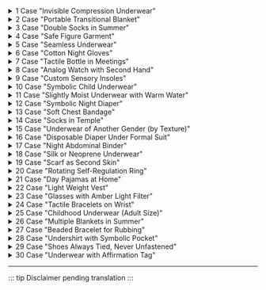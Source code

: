 ﻿<details>
<summary>1 Case "Invisible Compression Underwear"</summary>

 - Context: PTSD-C relational - social anxiety.</br>
 - Procedure: Compression undershirt under formal clothing during sacramentals.</br>
 - Function: "Invisible hug" that reduces hypervigilance.</br>
 - Risk: Seen as "excess" or "lack of simplicity".</br>

</details>
<details>
<summary>2 Case "Portable Transitional Blanket"</summary>

 - Context: Autism - PTSD-C.</br>
 - Procedure: Carry a small rolled blanket in backpack for use during sensory crises.</br>
 - Function: Containment object in unpredictable environments.</br>
 - Risk: Considered "childish" or "inappropriate" in adults.</br>

</details>
<details>
<summary>3 Case "Double Socks in Summer"</summary>

 - Context: Dissociation from early trauma.</br>
 - Procedure: Wear two pairs of thick socks even in heat.</br>
 - Function: Proprioceptive anchor to reduce "floating" sensation.</br>
 - Risk: Judged as "neglect" or "lack of hygiene".</br>

</details>
<details>
<summary>4 Case "Safe Figure Garment"</summary>

 - Context: Traumatic attachment.</br>
 - Procedure: Always carry a scarf or vest from a trusted person.</br>
 - Function: Symbolic activation of internal attachment networks.</br>
 - Risk: Misinterpreted as "emotional dependency".</br>
</details>
<details>
<summary>5 Case "Seamless Underwear"</summary>
 
 - Context: Autism - sensory hypersensitivity.</br>
 - Procedure: Exclusive use of underwear without tags or seams.</br>
 - Function: Avoid somatosensory overload.</br>
 - Risk: Seen as "whim" or "unnecessary demand".</br>
</details>
<details>
<summary>6 Case "Cotton Night Gloves"</summary>

 - Context: Somatized PTSD-C.</br>
 - Procedure: Sleep with soft gloves to reduce tactile hypersensitivity.</br>
 - Function: Sensory barrier that allows rest.</br>
 - Risk: Considered "strange" or "obsessive".</br>
</details>
<details>
<summary>7 Case "Tactile Bottle in Meetings"</summary>

 - Context: PTSD-C - social anxiety.</br>
 - Procedure: Hold a bottle with specific texture during talks.</br>
 - Function: Sensory focus to modulate anxiety.</br>
 - Risk: Interpreted as "lack of attention" or "fidgeting".</br>
</details>
<details>
<summary>8 Case "Analog Watch with Second Hand"</summary>

 - Context: Temporal PTSD-C (chronobiological desynchrony).</br>
 - Procedure: Exclusive use of analog watch with visible second hand.</br>
 - Function: Rhythmic anchor to regulate time perception.</br>
 - Risk: Seen as "outdated" or "unnecessary".</br>
</details>
<details>
<summary>9 Case "Custom Sensory Insoles"</summary>

 - Context: Mild dissociation - autism.</br>
 - Procedure: Shoes with insoles of variable texture or light vibration.</br>
 - Function: Continuous somatic grounding.</br>
 - Risk: Ignored as "minor detail".</br>
</details>
<details>
<summary>10 Case "Symbolic Child Underwear"</summary>

 - Context: PTSD-C from emotional abandonment.</br>
 - Procedure: Use of underwear with "childish" designs (e.g.: drawings) under adult clothing.</br>
 - Function: Creation of private safe space; bodily self-compassion.</br>
 - Risk: Misinterpreted as fetishism or immaturity.</br>
</details>
<details>
<summary>11 Case "Slightly Moist Underwear with Warm Water"</summary>

 - Context: Somatized PTSD-C - need for vagal regulation.</br>
 - Procedure: Wear a garment slightly moistened against the skin.</br>
 - Function: Thermal stimulation that calms the nervous system.</br>
 - Risk: Confused with neglect or inappropriate behavior.</br>
</details>
<details>
<summary>12 Case "Symbolic Night Diaper"</summary>

  - Context: Dissociative PTSD-C from childhood neglect.</br>
  - Procedure: Use of cloth diaper with rubber panties only for sleeping.</br>
  - Function: Tactile containment, symbolic repair of primary care.</br>
  - Risk: Misinterpreted as regression or immaturity.</br>
</details>
<details>
<summary>13 Case "Soft Chest Bandage"</summary>

 - Context: Dissociation from relational trauma.</br>
 - Procedure: Non-restrictive elastic bandage around the torso.</br>
 - Function: Sensation of "being contained" to avoid ego disintegration.</br>
 - Risk: Erroneously associated with self-harm or eating disorders.</br>
</details>
<details>
<summary>14 Case "Socks in Temple"</summary>

 - Context: Autism - tactile hypersensitivity.</br>
 - Procedure: Use of socks in environments where barefoot is expected.</br>
 - Function: Reduce sensory pain and maintain bodily connection.</br>
 - Risk: Seen as disobedience to local customs.</br>
</details>
<details>
<summary>15 Case "Underwear of Another Gender (by Texture)"</summary>

 - Context: PTSD-C - specific sensory need.</br>
 - Procedure: Use of underwear designed for another gender for its cut or softness.</br>
 - Function: Tactile regulation, not gender identity.</br>
 - Risk: Confused with sexual identity issues.</br>
</details>
<details>
<summary>16 Case "Disposable Diaper Under Formal Suit"</summary>

 - Context: Dissociative PTSD-C.</br>
 - Procedure: Use of disposable diaper as underwear in social events.</br>
 - Function: Constant containment to prevent emotional collapse.</br>
 - Risk: Judged as "deception" or "lack of maturity".</br>
</details>
<details>
<summary>17 Case "Night Abdominal Binder"</summary>

 - Context: Abdominal trauma - feeling of emotional emptiness.</br>
 - Procedure: Garment gently wrapped around abdomen while sleeping.</br>
 - Function: "Internal support" that reduces visceral anxiety.</br>
 - Risk: Associated with weight control or body disorders.</br>
</details>
<details>
<summary>18 Case "Silk or Neoprene Underwear"</summary>

 - Context: Autism - search for specific tactile response.</br>
 - Procedure: Use of unconventional materials for their regulatory effect.</br>
 - Function: Selective activation of calming sensory pathways.</br>
 - Risk: Seen as "unnecessary luxury" or "eccentricity".</br>
</details>
<details>
<summary>19 Case "Scarf as Second Skin"</summary>

 - Context: Relational PTSD-C.</br>
 - Procedure: Always carry a scarf wrapping neck and shoulders.</br>
 - Function: Symbolizes protection and interpersonal boundary.</br>
 - Risk: Considered "exaggerated" in warm climates.</br>
</details>
<details>
<summary>20 Case "Rotating Self-Regulation Ring"</summary>

 - Context: PTSD-C - flashbacks.</br>
 - Procedure: Use of ring with movable part to rub during stress moments.</br>
 - Function: Sensory interruption of traumatic activation.</br>
 - Risk: Seen as "toy" or "distraction".</br>
</details>
<details>
<summary>21 Case "Day Pajamas at Home"</summary>

 - Context: PTSD-C - regulatory exhaustion.</br>
 - Procedure: Wear sleepwear during the day in safe environments.</br>
 - Function: Reduce sensory demand and preserve emotional energy.</br>
 - Risk: Judged as "lack of effort" or "depression".</br>
</details>
<details>
<summary>22 Case "Light Weight Vest"</summary>

 - Context: Autism - sensory anxiety.</br>
 - Procedure: Vest with distributed weight (less than 10% of body weight).</br>
 - Function: Proprioceptive stimulation for neurological calm.</br>
 - Risk: Misinterpreted as "punishment" or "restriction".</br>
</details>
<details>
<summary>23 Case "Glasses with Amber Light Filter"</summary>

 - Context: PTSD-C - visual overload.</br>
 - Procedure: Use of glasses with specific tint indoors.</br>
 - Function: Reduce visual stimulation that activates alarm.</br>
 - Risk: Seen as "affectation" or "oddity".</br>
</details>
<details>
<summary>24 Case "Tactile Bracelets on Wrist"</summary>

 - Context: Dissociation from interpersonal trauma.</br>
 - Procedure: Use of bracelets with variable textures.</br>
 - Function: Tactile anchor to maintain bodily presence.</br>
 - Risk: Confused with fashion or aesthetic accessory.</br>
</details>
<details>
<summary>25 Case "Childhood Underwear (Adult Size)"</summary>

 - Context: PTSD-C from early attachment rupture.</br>
 - Procedure: Reproduce childhood garment in adult size.</br>
 - Function: Symbolic reconnection with pre-trauma stage.</br>
 - Risk: Misinterpreted as pathological fixation.</br>
</details>
<details>
<summary>26 Case "Multiple Blankets in Summer"</summary>

 - Context: Night PTSD-C - fear of disintegration.</br>
 - Procedure: Sleep wrapped in several blankets, even in heat.</br>
 - Function: Recreate "safe womb" for restorative rest.</br>
 - Risk: Seen as "irrational" or "self-destructive".</br>
</details>
<details>
<summary>27 Case "Beaded Bracelet for Rubbing"</summary>

 - Context: PTSD-C - hyperalertness.</br>
 - Procedure: Bracelet with textured beads for repetitive stimulation.</br>
 - Function: Non-verbal self-regulation in social environments.</br>
 - Risk: Judged as "nervousness" or "lack of composure".</br>
</details>
<details>
<summary>28 Case "Undershirt with Symbolic Pocket"</summary>

 - Context: PTSD-C - need for transitional object.</br>
 - Procedure: Shirt with small internal pocket containing a safe object.</br>
 - Function: Discrete access to emotional anchor.</br>
 - Risk: Ignored or misinterpreted as "strange".</br>
</details>
<details>
<summary>29 Case "Shoes Always Tied, Never Unfastened"</summary>

 - Context: Autism - need for sensory predictability.</br>
 - Procedure: Keep shoes always well adjusted, without slack.</br>
 - Function: Avoid sensation of "disconnection" with the ground.</br>
 - Risk: Seen as "rigidity" or "obsession".</br>
</details>
<details>
<summary>30 Case "Underwear with Affirmation Tag"</summary>

 - Context: PTSD-C - internalized shame.</br>
 - Procedure: Garment with sewn tag that says "Safe", "Worthy", etc.</br>
 - Function: Symbolic reinforcement of personal value in crisis moments.</br>
 - Risk: Invisibilized or considered "superstition".</br>
</details>

---

::: tip
Disclaimer pending translation
:::
